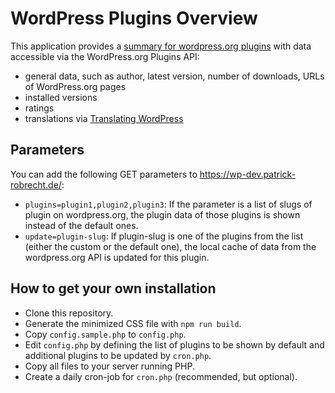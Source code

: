 # WordPress Plugins Overview

This application provides a [summary for wordpress.org plugins](https://wp-dev.patrick-robrecht.de/) with data accessible via the WordPress.org Plugins API:

* general data, such as author, latest version, number of downloads, URLs of WordPress.org pages
* installed versions
* ratings
* translations via [Translating WordPress](https://translate.wordpress.org/)


## Parameters

You can add the following GET parameters to https://wp-dev.patrick-robrecht.de/:

* `plugins=plugin1,plugin2,plugin3`: If the parameter is a list of slugs of plugin on wordpress.org, the plugin data of those plugins is shown instead of the default ones.
* `update=plugin-slug`: If plugin-slug is one of the plugins from the list (either the custom or the default one), the local cache of data from the wordpress.org API is updated for this plugin.

## How to get your own installation

* Clone this repository.
* Generate the minimized CSS file with `npm run build`.
* Copy `config.sample.php` to `config.php`.
* Edit `config.php` by defining the list of plugins to be shown by default and additional plugins to be updated by `cron.php`.
* Copy all files to your server running PHP.
* Create a daily cron-job for `cron.php` (recommended, but optional).
